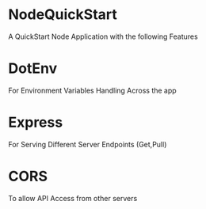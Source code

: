 # NodeQuickStart

A QuickStart Node Application with the following Features

# DotEnv
For Environment Variables Handling Across the app

# Express
For Serving Different Server Endpoints (Get,Pull)

# CORS
To allow API Access from other servers
